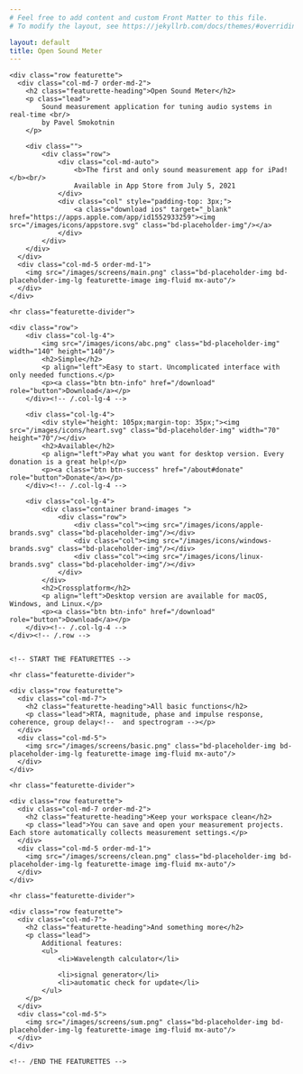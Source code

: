 ```yaml
---
# Feel free to add content and custom Front Matter to this file.
# To modify the layout, see https://jekyllrb.com/docs/themes/#overriding-theme-defaults

layout: default
title: Open Sound Meter
---
```

  
<!-- Marketing messaging and featurettes
================================================== -->
<!-- Wrap the rest of the page in another container to center all the content. -->

<div class="container marketing">

    <div class="row featurette">
      <div class="col-md-7 order-md-2">
        <h2 class="featurette-heading">Open Sound Meter</h2>
        <p class="lead">
            Sound measurement application for tuning audio systems in real-time <br/>
            by Pavel Smokotnin
        </p>
        
        <div class="">
            <div class="row">
                <div class="col-md-auto">
                    <b>The first and only sound measurement app for iPad!</b><br/>
                    Available in App Store from July 5, 2021
                </div>
                <div class="col" style="padding-top: 3px;">
                    <a class="download ios" target="_blank" href="https://apps.apple.com/app/id1552933259"><img src="/images/icons/appstore.svg" class="bd-placeholder-img"/></a>
                </div>
            </div>
        </div>
      </div>
      <div class="col-md-5 order-md-1">
        <img src="/images/screens/main.png" class="bd-placeholder-img bd-placeholder-img-lg featurette-image img-fluid mx-auto"/>
      </div>
    </div>

    <hr class="featurette-divider">
    
<!-- Three columns of text below the carousel -->
    <div class="row">
        <div class="col-lg-4">
            <img src="/images/icons/abc.png" class="bd-placeholder-img" width="140" height="140"/>
            <h2>Simple</h2>
            <p align="left">Easy to start. Uncomplicated interface with only needed functions.</p>
            <p><a class="btn btn-info" href="/download" role="button">Download</a></p>
        </div><!-- /.col-lg-4 -->
        
        <div class="col-lg-4">
            <div style="height: 105px;margin-top: 35px;"><img src="/images/icons/heart.svg" class="bd-placeholder-img" width="70" height="70"/></div>
            <h2>Available</h2>
            <p align="left">Pay what you want for desktop version. Every donation is a great help!</p>
            <p><a class="btn btn-success" href="/about#donate" role="button">Donate</a></p>
        </div><!-- /.col-lg-4 -->
        
        <div class="col-lg-4">
            <div class="container brand-images ">
                <div class="row">
                    <div class="col"><img src="/images/icons/apple-brands.svg" class="bd-placeholder-img"/></div>
                    <div class="col"><img src="/images/icons/windows-brands.svg" class="bd-placeholder-img"/></div>
                    <div class="col"><img src="/images/icons/linux-brands.svg" class="bd-placeholder-img"/></div>
                </div>
            </div>
            <h2>Crossplatform</h2>
            <p align="left">Desktop version are available for macOS, Windows, and Linux.</p>
            <p><a class="btn btn-info" href="/download" role="button">Download</a></p>
        </div><!-- /.col-lg-4 -->
    </div><!-- /.row -->


    <!-- START THE FEATURETTES -->

    <hr class="featurette-divider">

    <div class="row featurette">
      <div class="col-md-7">
        <h2 class="featurette-heading">All basic functions</h2>
        <p class="lead">RTA, magnitude, phase and impulse response, coherence, group delay<!--  and spectrogram --></p>
      </div>
      <div class="col-md-5">
        <img src="/images/screens/basic.png" class="bd-placeholder-img bd-placeholder-img-lg featurette-image img-fluid mx-auto"/>
      </div>
    </div>

    <hr class="featurette-divider">

    <div class="row featurette">
      <div class="col-md-7 order-md-2">
        <h2 class="featurette-heading">Keep your workspace clean</h2>
        <p class="lead">You can save and open your measurement projects. Each store automatically collects measurement settings.</p>
      </div>
      <div class="col-md-5 order-md-1">
        <img src="/images/screens/clean.png" class="bd-placeholder-img bd-placeholder-img-lg featurette-image img-fluid mx-auto"/>
      </div>
    </div>

    <hr class="featurette-divider">

    <div class="row featurette">
      <div class="col-md-7">
        <h2 class="featurette-heading">And something more</h2>
        <p class="lead">
            Additional features: 
            <ul>
                <li>Wavelength calculator</li>
<!--                 <li>virtual summation, difference or averaging of up to 4 measurements and stores</li> -->
                <li>signal generator</li>
                <li>automatic check for update</li>
            </ul>
        </p>
      </div>
      <div class="col-md-5">
        <img src="/images/screens/sum.png" class="bd-placeholder-img bd-placeholder-img-lg featurette-image img-fluid mx-auto"/>
      </div>
    </div>

    <!-- /END THE FEATURETTES -->

  </div><!-- /.container -->
  
<script>
$('.download.ios').click(function() {
    gtag('event', 'appstore', {
        'os' : 'ipad'
    });
    return true;
});
</script>